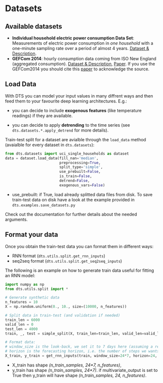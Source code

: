 # Datasets

## Available datasets

- **Individual household electric power consumption Data Set**: Measurements of electric power consumption in _one household_ with a one-minute sampling rate over a period of almost 4 years.
[Dataset & Description](https://archive.ics.uci.edu/ml/datasets/individual+household+electric+power+consumption).
- **GEFCom 2014**: hourly consumption data coming from ISO New England (aggregated consumption).
[Dataset & Description](http://blog.drhongtao.com/2017/03/gefcom2014-load-forecasting-data.html),
[Paper](https://www.sciencedirect.com/science/article/pii/S0169207016000133?via%3Dihub).
If you use the GEFCom2014 you should cite this [paper](https://www.sciencedirect.com/science/article/pii/S0169207016000133?via%3Dihub) to acknowledge the source.

## Load Data
With DTS you can model your input values in many diffrent ways and then feed them to your favourite
deep learning architectures. E.g.:
- you can decide to include **exogenous features** (like temperature readings) if they are available.

- you can decide to apply **detrending** to the time series (see `dts.datasets.*.apply_detrend` for more details).


Train-test split for a dataset are avialble through the `load_data` method (avaialble for every dataset in
`dts.datasets`):
```python
from dts.datasets import uci_single_households as dataset
data = dataset.load_data(fill_nan='median',
                         preprocessing=True,
                         split_type='simple',
                         use_prebuilt=False,
                         is_train=False,
                         detrend=False,
                         exogenous_vars=False)
```
- use_prebuilt: if True, load already splitted data files from disk. To save train-test data on disk
have a look at the example provided in `dts.examples.save_datasets.py`

Check out the documentation for further details about the needed arguments.


## Format your data

Once you obtain the train-test data you can format them in different ways:
- RNN format (`dts.utils.split.get_rnn_inputs`)
- seq2seq format (`dts.utils.split.get_seq2seq_inputs`)


The following is an example on how to generate train data useful for fitting an RNN model:
```python
import numpy as np
from dts.utils.split import *

# Generate synthetic data
n_features = 10
X = np.random.uniform(0., 10., size=(10000, n_features))

# Split data in train-test (and validation if needed)
train_len = 6000
valid_len = 0
test_len = 4000
train, _, test = simple_split(X, train_len=train_len, valid_len=valid_len, test_len=test_len)

# Format data:
# window_size is the look-back, we set it to 7 days here (assuming a resolution of 1 hour for the data)
# horizon is the forecasting horizon, i.e. the number of steps we wants to predict. We set it to 1 day
X_train, y_train = get_rnn_inputs(train, window_size=24*7, horizon=24, multivariate_output=False, shuffle=False)
```
- X_train has shape _(n_train_samples, 24*7, n_features)_,
- y_train has shape _(n_train_samples, 24*7)_. if multivariate_output is set to True then
y_train will have shape _(n_train_samples, 24, n_features)_.
